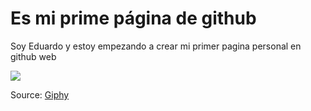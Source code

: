 # Es mi prime página de github
Soy Eduardo y estoy empezando a crear mi primer pagina personal en github web


![](https://media.giphy.com/media/mPKa6OI5oRsmextwBq/giphy.gif)

Source: [Giphy](https://media.giphy.com/media/mPKa6OI5oRsmextwBq/giphy.gif)
